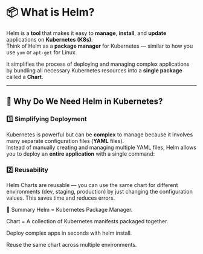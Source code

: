 # 📦 What is Helm?

Helm is a **tool** that makes it easy to **manage**, **install**, and **update** applications on **Kubernetes (K8s)**.  
Think of Helm as a **package manager** for Kubernetes — similar to how you use `yum` or `apt-get` for Linux.  

It simplifies the process of deploying and managing complex applications by bundling all necessary Kubernetes resources into a **single package** called a **Chart**.

---

## 🚀 Why Do We Need Helm in Kubernetes?

### 1️⃣ Simplifying Deployment
Kubernetes is powerful but can be **complex** to manage because it involves many separate configuration files (**YAML** files).  
Instead of manually creating and managing multiple YAML files, Helm allows you to deploy an **entire application** with a single command:


### 2️⃣ Reusability
Helm Charts are reusable — you can use the same chart for different environments (dev, staging, production) by just changing the configuration values.
This saves time and reduces errors.

📌 Summary
Helm = Kubernetes Package Manager.

Chart = A collection of Kubernetes manifests packaged together.

Deploy complex apps in seconds with helm install.

Reuse the same chart across multiple environments.